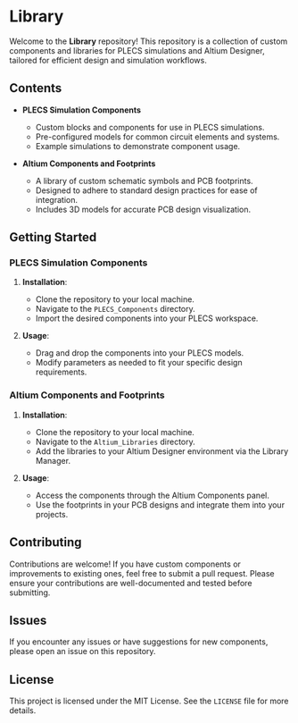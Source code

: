 # Library

Welcome to the **Library** repository! This repository is a collection of custom components and libraries for PLECS simulations and Altium Designer, tailored for efficient design and simulation workflows.

## Contents

- **PLECS Simulation Components**
  - Custom blocks and components for use in PLECS simulations.
  - Pre-configured models for common circuit elements and systems.
  - Example simulations to demonstrate component usage.

- **Altium Components and Footprints**
  - A library of custom schematic symbols and PCB footprints.
  - Designed to adhere to standard design practices for ease of integration.
  - Includes 3D models for accurate PCB design visualization.

## Getting Started

### PLECS Simulation Components

1. **Installation**: 
   - Clone the repository to your local machine.
   - Navigate to the `PLECS_Components` directory.
   - Import the desired components into your PLECS workspace.

2. **Usage**:
   - Drag and drop the components into your PLECS models.
   - Modify parameters as needed to fit your specific design requirements.

### Altium Components and Footprints

1. **Installation**:
   - Clone the repository to your local machine.
   - Navigate to the `Altium_Libraries` directory.
   - Add the libraries to your Altium Designer environment via the Library Manager.

2. **Usage**:
   - Access the components through the Altium Components panel.
   - Use the footprints in your PCB designs and integrate them into your projects.

## Contributing

Contributions are welcome! If you have custom components or improvements to existing ones, feel free to submit a pull request. Please ensure your contributions are well-documented and tested before submitting.

## Issues

If you encounter any issues or have suggestions for new components, please open an issue on this repository.

## License

This project is licensed under the MIT License. See the `LICENSE` file for more details.
